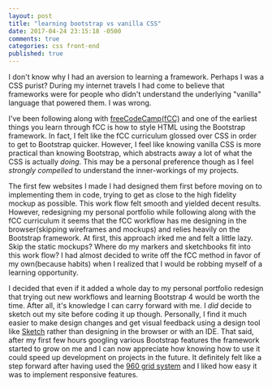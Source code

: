 ```yaml
---
layout: post
title: "learning bootstrap vs vanilla CSS"
date: 2017-04-24 23:15:18 -0500
comments: true
categories: css front-end
published: true
---
```


I don't know why I had an aversion to learning a framework. Perhaps I was a CSS purist? During my internet travels I had come to believe that frameworks were for people who didn't understand the underlying "vanilla" language that powered them. I was wrong.<!-- more --> 

I've been following along with [freeCodeCamp(fCC)](https://www.freecodecamp.org/challenges/factorialize-a-number) and one of the earliest things you learn through fCC is how to style HTML using the Bootstrap framework. In fact, I felt like the fCC curriculum glossed over CSS in order to get to Bootstrap quicker. However, I feel like knowing vanilla CSS is more practical than knowing Bootstrap, which abstracts away a lot of what the CSS is actually *doing*. This may be a personal preference though as I feel *strongly compelled* to understand the inner-workings of my projects.

The first few websites I made I had designed them first before moving on to implementing them in code, trying to get as close to the high fidelity mockup as possible. This work flow felt smooth and yielded decent results. However, redesigning my personal portfolio while following along with the fCC curriculum it seems that the fCC workflow has me designing in the browser(skipping wireframes and mockups) and relies heavily on the Bootstrap framework. At first, this approach irked me and felt a little lazy. Skip the static mockups? Where do my markers and sketchbooks fit into this work flow? I had almost decided to write off the fCC method in favor of my own(because habits) when I realized that I would be robbing myself of a learning opportunity.

I decided that even if it added a whole day to my personal portfolio redesign that trying out new workflows and learning Bootstrap 4 would be worth the time. After all, it's knowledge I can carry forward with me. I *did* decide to sketch out my site before coding it up though. Personally, I find it much easier to make design changes and get visual feedback using a design tool like [Sketch](https://www.sketchapp.com) rather than designing in the browser or with an IDE. That said, after my first few hours googling various Bootstrap features the framework started to grow on me and I can now appreciate how knowing how to use it could speed up development on projects in the future. It definitely felt like a step forward after having used the [960 grid system](https://960.gs) and I liked how easy it was to implement responsive features.